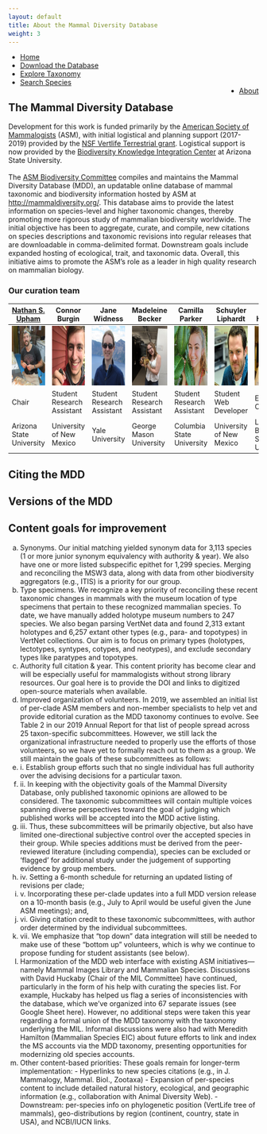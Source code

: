 ```yaml
---
layout: default
title: About the Mammal Diversity Database
weight: 3
---
```



<ul class="header-ul">
<li><a href="/index.html">Home</a></li>
<li><a href="assets/data/mdd.csv">Download the Database</a></li>
<li><a href="taxa.html">Explore Taxonomy</a></li>
<li><a href="explore.html">Search Species</a></li>
<li style="float:right"><a href="about.html">About</a></li>
</ul>


<h2 class="about-header">The Mammal Diversity Database</h2>
<p class="about-body">
Development for this work is funded primarily by the <a href='http://www.mammalsociety.org/'>American Society of Mammalogists</a> (ASM), with initial logistical and planning support (2017-2019) provided by the <a href='http://vertlife.org/grant/'>NSF Vertlife Terrestrial grant</a>. Logistical support is now provided by the <a href='https://biokic.asu.edu/'>Biodiversity Knowledge Integration Center</a> at Arizona State University.
<br>
<br>
The <a href='http://www.mammalsociety.org/committees/biodiversity'>ASM Biodiversity Committee</a> compiles and maintains the Mammal Diversity Database (MDD), an updatable online database of mammal taxonomic and biodiversity information hosted by ASM at <a href='http://mammaldiversity.org/'>http://mammaldiversity.org/</a>. This database aims to provide the latest information on species-level and higher taxonomic changes, thereby promoting more rigorous study of mammalian biodiversity worldwide. The initial objective has been to aggregate, curate, and compile, new citations on species descriptions and taxonomic revisions into regular releases that are downloadable in comma-delimited format. Downstream goals include expanded hosting of ecological, trait, and taxonomic data. Overall, this initiative aims to promote the ASM’s role as a leader in high quality research on mammalian biology. 
</p>

<h3 class="about-header">Our curation team</h3>
<p class="about-body">

<table>
    <thead>
        <tr>
        <th><a href="https://n8u.org">Nathan S. Upham</a></th>
        <th>Connor Burgin</th>
        <th>Jane Widness</th>
        <th>Madeleine Becker</th>
        <th>Camilla Parker</th>
        <th>Schuyler Liphardt</th>
        <th>David Huckaby</th>
        </tr>
    </thead>
    <tbody>
    <tr>
        <td><img src="/assets/images/team_images/Nate.jpg" height="120" /></td>
        <td><img src="/assets/images/team_images/Connor.jpg" height="120" /></td>
        <td><img src="/assets/images/team_images/Jane.jpg" height="120" /></td>
        <td><img src="/assets/images/team_images/Madeleine.jpg" height="120" /></td>
        <td><img src="/assets/images/team_images/Camilla.jpg" height="120" /></td>
        <td><img src="/assets/images/team_images/Schuyler.jpg" height="120" /></td>
        <td><img src="/assets/images/team_images/David.jpg" height="120" /></td>
    </tr>
    <tr>
        <td>Chair</td>
        <td>Student Research Assistant</td>
        <td>Student Research Assistant</td>
        <td>Student Research Assistant</td>
        <td>Student Research Assistant</td>
        <td>Student Web Developer</td>
        <td>Emeritus Curator</td>
    </tr>
    <tr>
        <td>Arizona State University</td>
        <td>University of New Mexico</td>
        <td>Yale University</td>
        <td>George Mason University</td>
        <td>Columbia State University</td>
        <td>University of New Mexico</td>
        <td>Long Beach State University</td>
    </tr>
    </tbody>
</table>



</p>


<h2 class="about-header">Citing the MDD</h2>
<p class="about-body">

</p>


<h2 class="about-header">Versions of the MDD</h2>
<p class="about-body">


</p>



<h2 class="about-header">Content goals for improvement</h2>
<p class="about-body">

<ol type="a">
<li>
Synonyms. Our initial matching yielded synonym data for 3,113 species (1 or more junior synonym equivalency with authority & year). We also have one or more listed subspecific epithet for 1,299 species. Merging and reconciling the MSW3 data, along with data from other biodiversity aggregators (e.g., ITIS) is a priority for our group.
</li>
<li>
Type specimens. We recognize a key priority of reconciling these recent taxonomic changes in mammals with the museum location of type specimens that pertain to these recognized mammalian species. To date, we have manually added holotype museum numbers to 247 species. We also began parsing VertNet data and found 2,313 extant holotypes and 6,257 extant other types (e.g., para- and topotypes) in VertNet collections. Our aim is to focus on primary types (holotypes, lectotypes, syntypes, cotypes, and neotypes), and exclude secondary types like paratypes and topotypes.
</li>
<li>
Authority full citation & year. This content priority has become clear and will be especially useful for mammalogists without strong library resources. Our goal here is to provide the DOI and links to digitized open-source materials when available.
</li>
<li>
Improved organization of volunteers. In 2019, we assembled an initial list of per-clade ASM members and non-member specialists to help vet and provide editorial curation as the MDD taxonomy continues to evolve. See Table 2 in our 2019 Annual Report for that list of people spread across 25 taxon-specific subcommittees. However, we still lack the organizational infrastructure needed to properly use the efforts of those volunteers, so we have yet to formally reach out to them as a group. We still maintain the goals of these subcommittees as follows: 
<li>
i.	Establish group efforts such that no single individual has full authority over the advising decisions for a particular taxon. 
</li>
<li>
ii.	In keeping with the objectivity goals of the Mammal Diversity Database, only published taxonomic opinions are allowed to be considered. The taxonomic subcommittees will contain multiple voices spanning diverse perspectives toward the goal of judging which published works will be accepted into the MDD active listing. 
</li>
<li>
iii.	Thus, these subcommittees will be primarily objective, but also have limited one-directional subjective control over the accepted species in their group. While species additions must be derived from the peer-reviewed literature (including compendia), species can be excluded or ‘flagged’ for additional study under the judgement of supporting evidence by group members. 
</li>
<li>
iv.	Setting a 6-month schedule for returning an updated listing of revisions per clade; 
</li>
<li>
v.	Incorporating these per-clade updates into a full MDD version release on a 10-month basis (e.g., July to April would be useful given the June ASM meetings); and,
</li>
<li>
vi.	Giving citation credit to these taxonomic subcommittees, with author order determined by the individual subcommittees.
</li>
<li>
vii.	We emphasize that “top down” data integration will still be needed to make use of these “bottom up” volunteers, which is why we continue to propose funding for student assistants (see below).
</li>
</li>
<li>
Harmonization of the MDD web interface with existing ASM initiatives—namely Mammal Images Library and Mammalian Species. Discussions with David Huckaby (Chair of the MIL Committee) have continued, particularly in the form of his help with curating the species list. For example, Huckaby has helped us flag a series of inconsistencies with the database, which we’ve organized into 67 separate issues (see Google Sheet here). However, no additional steps were taken this year regarding a formal union of the MDD taxonomy with the taxonomy underlying the MIL. Informal discussions were also had with Meredith Hamilton (Mammalian Species EIC) about future efforts to link and index the MS accounts via the MDD taxonomy, presenting opportunities for modernizing old species accounts.
</li>
<li>
Other content-based priorities: These goals remain for longer-term implementation: 
-	Hyperlinks to new species citations (e.g., in J. Mammalogy, Mammal. Biol., Zootaxa)
-	Expansion of per-species content to include detailed natural history, ecological, and geographic information (e.g., collaboration with Animal Diversity Web).
-	Downstream: per-species info on phylogenetic position (VertLife tree of mammals), geo-distributions by region (continent, country, state in USA), and NCBI/IUCN links.
</li>
</ol>


</p>


